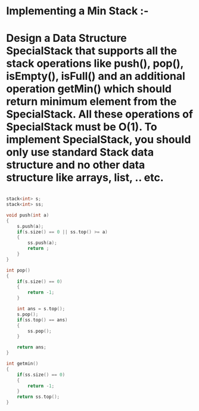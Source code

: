# Implementing a Min Stack :-

# Design a Data Structure SpecialStack that supports all the stack operations like push(), pop(), isEmpty(), isFull() and an additional operation getMin() which should return minimum element from the SpecialStack. All these operations of SpecialStack must be O(1). To implement SpecialStack, you should only use standard Stack data structure and no other data structure like arrays, list, .. etc.

```cpp

stack<int> s;
stack<int> ss;

void push(int a)
{
    s.push(a);
    if(s.size() == 0 || ss.top() >= a)
    {
        ss.push(a);
        return ;
    }
}

int pop()
{
    if(s.size() == 0)
    {
        return -1;
    }

    int ans = s.top();
    s.pop();
    if(ss.top() == ans)
    {
        ss.pop();
    }

    return ans;
}

int getmin()
{
    if(ss.size() == 0)
    {
        return -1;
    }
    return ss.top();
}

```